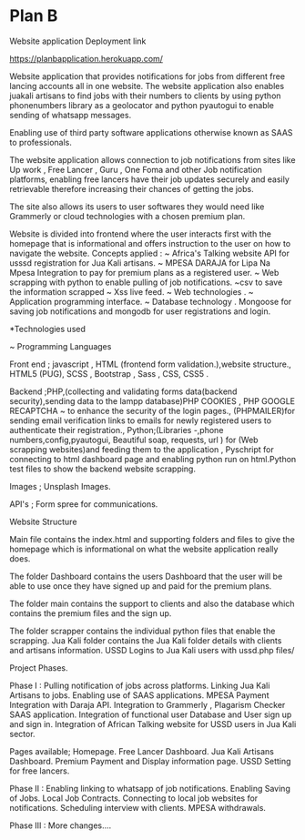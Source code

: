 # Plan B

Website application Deployment link

https://planbapplication.herokuapp.com/

Website application that provides notifications for jobs from different free lancing accounts all in one website.
The website application also enables juakali artisans to find jobs with their numbers to clients by using python phonenumbers library as a geolocator and python pyautogui to enable sending of whatsapp messages.

Enabling use of third party software applications otherwise known as SAAS to professionals.

The website application allows connection to job notifications from sites like Up work , Free Lancer , Guru , One Foma and other Job notification platforms, enabling free lancers have their job updates securely and easily retrievable therefore
increasing their chances of getting the jobs.

The site also allows its users to user softwares they would need like Grammerly or cloud technologies with a chosen premium plan.

Website is divided into frontend where the user interacts first with the homepage that is informational and offers instruction to the user on how to navigate the website.
Concepts applied :
~ Africa's Talking website API for usssd registration for Jua Kali artisans.
~ MPESA DARAJA for Lipa Na Mpesa Integration to pay for premium plans as a registered user.
~ Web scrapping with python to enable pulling of job notifications.
~csv to save the information scrapped
~  Xss live feed.
~ Web technologies .
~ Application programming interface.
~ Database technology .
Mongoose for saving job notifications and mongodb for user registrations and login.

*Technologies used

~ Programming Languages

Front end ; javascript , HTML (frontend form validation.),website structure., HTML5 (PUG), SCSS , Bootstrap , Sass , CSS, CSS5 .

Backend ;PHP,(collecting and validating forms data(backend security),sending data to the lampp database)PHP COOKIES ,
PHP GOOGLE RECAPTCHA ~ to enhance the security of the login pages., (PHPMAILER)for sending email verification links to emails for newly registered users to authenticate their registration.,
 Python;(Libraries -,phone numbers,config,pyautogui, Beautiful soap, requests, url ) for
(Web scrapping websites)and feeding them to the application , Pyschript for connecting to html dashboard page and enabling python run on html.Python test files to show the backend website scrapping.

Images ; Unsplash Images.

API's ; Form spree for communications.

Website Structure

Main file contains the index.html and supporting folders and files to give the homepage which is informational on what the website application really does.

The folder Dashboard contains the users Dashboard that the user will be able to use once they have signed up and paid for the premium plans.

The folder main contains the support to clients and also the database which contains the premium files and the sign up.

The folder scrapper contains the individual python files that enable the scrapping.
Jua Kali folder contains the Jua Kali folder details with clients and artisans information.
USSD Logins to Jua Kali users with ussd.php files/

Project Phases.

Phase I :
Pulling notification of jobs across platforms.
Linking Jua Kali Artisans to jobs.
Enabling use of SAAS applications.
MPESA Payment Integration with Daraja API.
Integration to Grammerly , Plagarism Checker  SAAS application.
Integration of functional user Database and User sign up and sign in.
Integration of African Talking website for USSD users in Jua Kali sector.

Pages available;
Homepage.
Free Lancer Dashboard.
Jua Kali Artisans Dashboard.
Premium Payment and Display information page.
USSD Setting for free lancers.


Phase II :
Enabling linking to whatsapp of job notifications.
Enabling Saving of Jobs.
Local Job Contracts.
Connecting to local job websites for notifications.
Scheduling interview with clients.
MPESA withdrawals.

Phase III :
More changes....